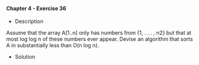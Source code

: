 #### Chapter 4 - Exercise 36

* Description

Assume that the array A[1..n] only has numbers from {1, . . . , n2} but that
at most log log n of these numbers ever appear. Devise an algorithm that sorts
A in substantially less than O(n log n).

* Solution

